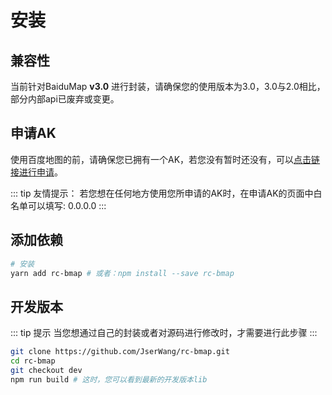 # 安装

## 兼容性
当前针对BaiduMap **v3.0** 进行封装，请确保您的使用版本为3.0，3.0与2.0相比，部分内部api已废弃或变更。

## 申请AK
使用百度地图的前，请确保您已拥有一个AK，若您没有暂时还没有，可以[点击链接进行申请](http://lbsyun.baidu.com/apiconsole/key)。

::: tip 友情提示：
若您想在任何地方使用您所申请的AK时，在申请AK的页面中白名单可以填写: 0.0.0.0
:::

## 添加依赖
``` bash
# 安装
yarn add rc-bmap # 或者：npm install --save rc-bmap

```

## 开发版本
::: tip 提示
当您想通过自己的封装或者对源码进行修改时，才需要进行此步骤
:::
``` bash
git clone https://github.com/JserWang/rc-bmap.git
cd rc-bmap
git checkout dev
npm run build # 这时，您可以看到最新的开发版本lib

```
